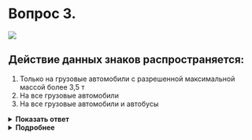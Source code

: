 # Вопрос 3.

![](https://s.drom.ru/i24227/pdd/tickets/2016/1542608993.jpg)

## Действие данных знаков распространяется:

1. Только на грузовые автомобили с разрешенной максимальной массой более 3,5 т
2. На все грузовые автомобили
3. На все грузовые автомобили и автобусы

<details>
<summary><b>Показать ответ</b></summary>
Правильный ответ: 1
</details>
<details>
<summary><b>Подробнее</b></summary>
Табличка 8.4.1 «Вид транспортного средства» распространяет действие знака на грузовые автомобили, в том числе с прицепом, с разрешённой максимальной массой более 3,5 т.
(«Дорожные знаки»)
</details>